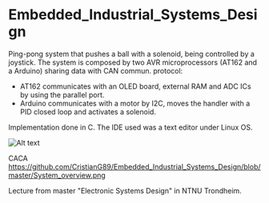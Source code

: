 # Embedded_Industrial_Systems_Design
Ping-pong system that pushes a ball with a solenoid, being controlled by a joystick.
The system is composed by two AVR microprocessors (AT162 and a Arduino) sharing data with CAN commun. protocol:
- AT162 communicates with an OLED board, external RAM and ADC ICs by using the parallel port.
- Arduino communicates with a motor by I2C, moves the handler with a PID closed loop and activates a solenoid.

Implementation done in C. The IDE used was a text editor under Linux OS.

![Alt text](/Embedded_Industrial_Systems_Design/blob/master/System_overview.png?raw=true "System overview")


CACA
https://github.com/CristianG89/Embedded_Industrial_Systems_Design/blob/master/System_overview.png

Lecture from master "Electronic Systems Design" in NTNU Trondheim.
